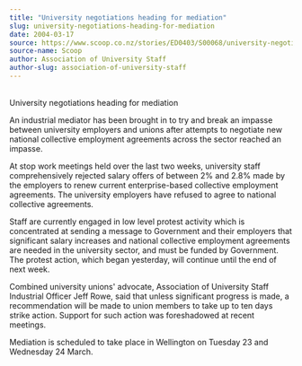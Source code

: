 ```yaml
---
title: "University negotiations heading for mediation"
slug: university-negotiations-heading-for-mediation
date: 2004-03-17
source: https://www.scoop.co.nz/stories/ED0403/S00068/university-negotiations-heading-for-mediation.htm
source-name: Scoop
author: Association of University Staff
author-slug: association-of-university-staff
---
```


<p><br>University negotiations heading for mediation</p>

<p>An
industrial mediator has been brought in to try and break an
impasse between university employers and unions after
attempts to negotiate new national collective employment
agreements across the sector reached an impasse.</p>

<p>At stop
work meetings held over the last two weeks, university staff
comprehensively rejected salary offers of between 2% and
2.8% made by the employers to renew current enterprise-based
collective employment agreements. The university employers
have  refused to agree to national collective agreements.</p>

<p>Staff are currently engaged in low level protest activity
which is concentrated at sending a message to Government and
their employers that significant salary increases and
national collective employment agreements are needed in the
university sector, and must be funded by Government. The
protest action, which began yesterday, will continue until
the end of next week.<p>

<p>Combined university unions'
advocate, Association of University Staff Industrial Officer
Jeff Rowe, said that unless significant progress is made, a
recommendation will be made to union members to take up to
ten days strike action. Support for such action was
foreshadowed at recent meetings.</p>

<p>Mediation is scheduled
to take place in Wellington on Tuesday 23 and Wednesday 24
March.     
<br><p>




<!--



